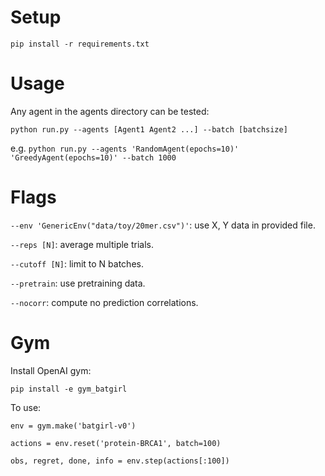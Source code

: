 # Setup
`pip install -r requirements.txt`

# Usage
Any agent in the agents directory can be tested:

`python run.py --agents [Agent1 Agent2 ...] --batch [batchsize]`

e.g. `python run.py --agents 'RandomAgent(epochs=10)' 'GreedyAgent(epochs=10)' --batch 1000`

# Flags

`--env 'GenericEnv("data/toy/20mer.csv")'`: use X, Y data in provided file.

`--reps [N]`: average multiple trials.

`--cutoff [N]`: limit to N batches.

`--pretrain`: use pretraining data.

`--nocorr`: compute no prediction correlations.

# Gym
Install OpenAI gym:

`pip install -e gym_batgirl`

To use:

`env = gym.make('batgirl-v0')`

`actions = env.reset('protein-BRCA1', batch=100)`

`obs, regret, done, info = env.step(actions[:100])`


